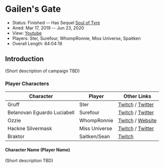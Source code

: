# Gailen's Gate

* Status: Finished -- Has Sequel [Soul of Tyre](../22%20-%20Soul%20of%20Tyre)
* Aired: Mar 17, 2019 -- Jun 23, 2020
* View: [Youtube](https://www.youtube.com/watch?v=jXurXDzBkVU&list=PLfASEnzB7i1azeO6NHrY04DyaFTWCrgsS)
* Players: Ster, Surefour, WhompRonnie, Miss Universe, Spaitken
* Overall Length: 84:04:18

## Introduction

(Short description of campaign TBD)

### Player Characters

|**Character**| **Player**|**Other Links**|
| ------ | ------ | ------ |
|Gruff| Ster |[Twitch](https://www.twitch.tv/ster) / [Twitter](https://twitter.com/sterlovesfood)|
|Belanovan Eguardo Luciabell| Surefour |[Twitch](https://www.twitch.tv/surefour) / [Twitter](https://twitter.com/surefour)|
|Ozzie | WhompRonnie|[Twitch](https://www.twitch.tv/whompronnie)  / [Website](https://www.whompcomic.com/)|
|Hackne Silvermask| Miss Universe|[Twitch](https://www.twitch.tv/Miss_Universe) / [Twitter](https://twitter.com/InvaderCristi)|
|Braktor | Saitken/Sean | [Twitch](https://www.twitch.tv/spaitken) |

#### Character Name (Player Name)

(Short description TBD)

